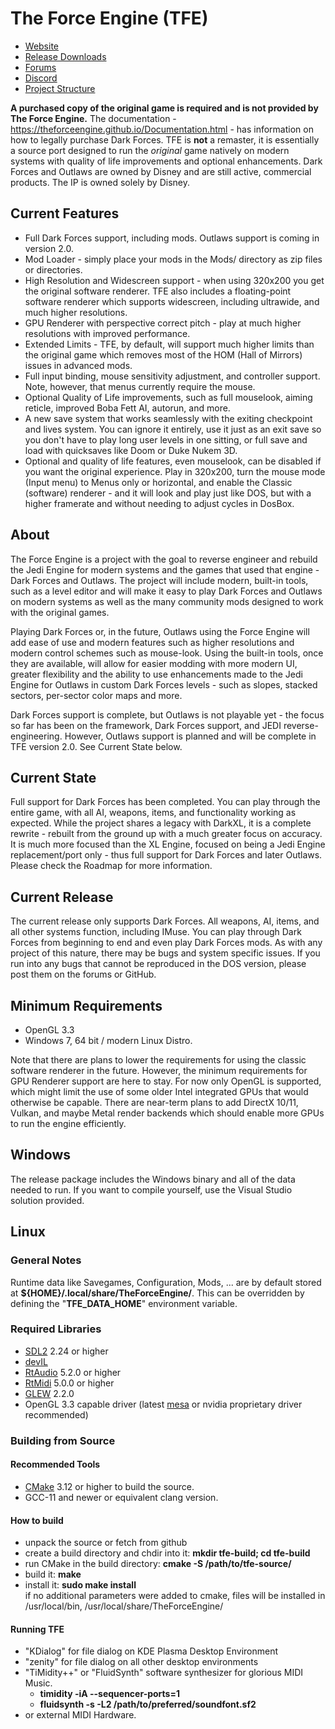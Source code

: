 # The Force Engine (TFE)
* [Website](https://theforceengine.github.io/)
* [Release Downloads](https://theforceengine.github.io/downloads.html)
* [Forums](https://the-force-engine.freeforums.net/)
* [Discord](https://discord.gg/hpsJnY9)
* [Project Structure](ProjectStructure.md)

**A purchased copy of the original game is required and is not provided by The Force Engine.** The documentation - https://theforceengine.github.io/Documentation.html - has information on how to legally purchase Dark Forces. TFE is **not** a remaster, it is essentially a source port designed to run the *original* game natively on modern systems with quality of life improvements and optional enhancements. Dark Forces and Outlaws are owned by Disney and are still active, commercial products. The IP is owned solely by Disney.

## Current Features
* Full Dark Forces support, including mods. Outlaws support is coming in version 2.0.
* Mod Loader - simply place your mods in the Mods/ directory as zip files or directories.
* High Resolution and Widescreen support - when using 320x200 you get the original software renderer. TFE also includes a floating-point software renderer which supports widescreen, including ultrawide, and much higher resolutions.
* GPU Renderer with perspective correct pitch - play at much higher resolutions with improved performance.
* Extended Limits - TFE, by default, will support much higher limits than the original game which removes most of the HOM (Hall of Mirrors) issues in advanced mods.
* Full input binding, mouse sensitivity adjustment, and controller support. Note, however, that menus currently require the mouse.
* Optional Quality of Life improvements, such as full mouselook, aiming reticle, improved Boba Fett AI, autorun, and more.
* A new save system that works seamlessly with the exiting checkpoint and lives system. You can ignore it entirely, use it just as an exit save so you don't have to play long user levels in one sitting, or full save and load with quicksaves like Doom or Duke Nukem 3D.
* Optional and quality of life features, even mouselook, can be disabled if you want the original experience. Play in 320x200, turn the mouse mode (Input menu) to Menus only or horizontal, and enable the Classic (software) renderer - and it will look and play just like DOS, but with a higher framerate and without needing to adjust cycles in DosBox.

## About
The Force Engine is a project with the goal to reverse engineer and rebuild the Jedi Engine for modern systems and the games that used that engine - Dark Forces and Outlaws. The project will include modern, built-in tools, such as a level editor and will make it easy to play Dark Forces and Outlaws on modern systems as well as the many community mods designed to work with the original games.

Playing Dark Forces or, in the future, Outlaws using the Force Engine will add ease of use and modern features such as higher resolutions and modern control schemes such as mouse-look. Using the built-in tools, once they are available, will allow for easier modding with more modern UI, greater flexibility and the ability to use enhancements made to the Jedi Engine for Outlaws in custom Dark Forces levels - such as slopes, stacked sectors, per-sector color maps and more.

Dark Forces support is complete, but Outlaws is not playable yet - the focus so far has been on the framework, Dark Forces support, and JEDI reverse-engineering. However, Outlaws support is planned and will be complete in TFE version 2.0. See Current State below.

## Current State
Full support for Dark Forces has been completed. You can play through the entire game, with all AI, weapons, items, and functionality working as expected. While the project shares a legacy with DarkXL, it is a complete rewrite - rebuilt from the ground up with a much greater focus on accuracy. It is much more focused than the XL Engine, focused on being a Jedi Engine replacement/port only - thus full support for Dark Forces and later Outlaws. Please check the Roadmap for more information.

## Current Release
The current release only supports Dark Forces. All weapons, AI, items, and all other systems function, including IMuse. You can play through Dark Forces from beginning to end and even play Dark Forces mods. As with any project of this nature, there may be bugs and system specific issues. If you run into any bugs that cannot be reproduced in the DOS version, please post them on the forums or GitHub.

## Minimum Requirements
* OpenGL 3.3
* Windows 7, 64 bit / modern Linux Distro.

Note that there are plans to lower the requirements for using the classic software renderer in the future. However, the minimum requirements for GPU Renderer support are here to stay. For now only OpenGL is supported, which might limit the use of some older Intel integrated GPUs that would otherwise be capable. There are near-term plans to add DirectX 10/11, Vulkan, and maybe Metal render backends which should enable more GPUs to run the engine efficiently.

## Windows
The release package includes the Windows binary and all of the data needed to run. If you want to compile yourself, use the Visual Studio solution provided.

## Linux
### General Notes
Runtime data like Savegames, Configuration, Mods, ... are by default stored at __${HOME}/.local/share/TheForceEngine/__.
This can be overridden by defining the "__TFE_DATA_HOME__" environment variable.

### Required Libraries
* [SDL2](TheForceEngine/TFE_FrontEndUI/frontEndUi.cpp) 2.24 or higher
* [devIL](https://openil.sourceforge.net)
* [RtAudio](https://www.music.mcgill.ca/~gary/rtaudio/) 5.2.0 or higher
* [RtMidi](https://www.music.mcgill.ca/~gary/rtmidi/) 5.0.0 or higher
* [GLEW](http://glew.sourceforge.net/) 2.2.0
* OpenGL 3.3 capable driver (latest [mesa](https://www.mesa3d.org) or nvidia proprietary driver recommended)

### Building from Source
#### Recommended Tools
* [CMake](https://cmake.org) 3.12 or higher to build the source.
* GCC-11 and newer or equivalent clang version.
#### How to build
* unpack the source or fetch from github
* create a build directory and chdir into it:
__mkdir tfe-build; cd tfe-build__
* run CMake in the build directory:
__cmake -S /path/to/tfe-source/__
* build it:
__make__
* install it:
__sudo make install__  
if no additional parameters were added to cmake, files will be installed in /usr/local/bin, /usr/local/share/TheForceEngine/

#### Running TFE
* "KDialog" for file dialog on KDE Plasma Desktop Environment
* "zenity" for file dialog on all other desktop environments
* "TiMidity++" or "FluidSynth" software synthesizer for glorious MIDI Music.
	* __timidity -iA --sequencer-ports=1__
	* __fluidsynth -s -L2 /path/to/preferred/soundfont.sf2__
* or external MIDI Hardware.
